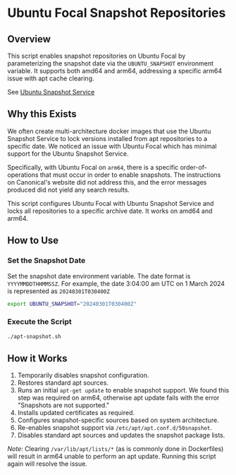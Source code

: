 # Ubuntu Focal Snapshot Repositories

## Overview

This script enables snapshot repositories on Ubuntu Focal by parameterizing the snapshot date via the `UBUNTU_SNAPSHOT` environment variable. It supports both amd64 and arm64, addressing a specific arm64 issue with apt cache clearing.

See [Ubuntu Snapshot Service](https://snapshot.ubuntu.com/)

## Why this Exists

We often create multi-architecture docker images that use the Ubuntu Snapshot Service
to lock versions installed from apt repositories to a specific date. We noticed an
issue with Ubuntu Focal which has minimal support for the Ubuntu Snapshot Service.

Specifically, with Ubuntu Focal on `arm64`, there is a specific order-of-operations
that must occur in order to enable snapshots. The instructions on Canonical's website
did not address this, and the error messages produced did not yield any search results.

This script configures Ubuntu Focal with Ubuntu Snapshot Service and locks all repositories
to a specific archive date. It works on amd64 and arm64.

## How to Use

### Set the Snapshot Date

Set the snapshot date environment variable. The date format is `YYYYMMDDTHHMMSSZ`. For example, the date 3:04:00 am UTC on 1 March 2024 is represented as `20240301T030400Z`

```bash
export UBUNTU_SNAPSHOT="20240301T030400Z"
```

### Execute the Script

```bash
./apt-snapshot.sh
```

## How it Works

1. Temporarily disables snapshot configuration.
1. Restores standard apt sources.
1. Runs an initial `apt-get update` to enable snapshot support. We found this step was required on arm64, otherwise apt update fails with the error "Snapshots are not supported."
1. Installs updated certificates as required.
1. Configures snapshot-specific sources based on system architecture.
1. Re-enables snapshot support via `/etc/apt/apt.conf.d/50snapshot`.
1. Disables standard apt sources and updates the snapshot package lists.

*Note:* Clearing `/var/lib/apt/lists/*` (as is commonly done in Dockerfiles) will result
in arm64 unable to perform an apt update. Running this script again will resolve the issue.
